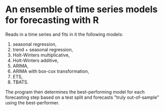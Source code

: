 # An ensemble of time series models for forecasting with R
Reads in a time series and fits in it the following models:
1) seasonal regression,
2) trend + seasonal regression,
3) Holt-Winters multiplicative,
4) Holt-Winters additive,
5) ARIMA,
6) ARIMA with box-cox transformation,
7) ETS,
8) TBATS.

The program then determines the best-performing model for each forecasting step based on a test split and forecasts "truly out-of-sample" using the best-performer.
